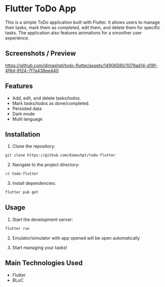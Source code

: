 # Flutter ToDo App

This is a simple ToDo application built with Flutter. It allows users to manage their tasks, mark them as completed, edit them, and delete them for specific tasks. The application also features animations for a smoother user experience.

## Screenshots / Preview

https://github.com/dimashpt/todo-flutter/assets/14906580/1079ad14-d18f-4f6d-9124-7f7a438ee440

## Features

- Add, edit, and delete tasks/todos.
- Mark tasks/todos as done/completed.
- Persisted data
- Dark mode
- Multi language

## Installation

1. Clone the repository:

```bash
git clone https://github.com/dimashpt/todo-flutter
```

2. Navigate to the project directory:

```bash
cd todo-flutter
```

3. Install dependencies:

```bash
flutter pub get
```

## Usage

1. Start the development server:

```bash
flutter run
```
2. Emulator/simulator with app opened will be open automatically

3. Start managing your tasks!

## Main Technologies Used

- Flutter
- BLoC
